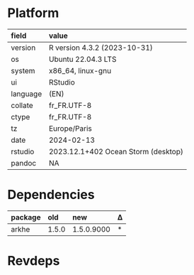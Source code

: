 # Platform

|field    |value                               |
|:--------|:-----------------------------------|
|version  |R version 4.3.2 (2023-10-31)        |
|os       |Ubuntu 22.04.3 LTS                  |
|system   |x86_64, linux-gnu                   |
|ui       |RStudio                             |
|language |(EN)                                |
|collate  |fr_FR.UTF-8                         |
|ctype    |fr_FR.UTF-8                         |
|tz       |Europe/Paris                        |
|date     |2024-02-13                          |
|rstudio  |2023.12.1+402 Ocean Storm (desktop) |
|pandoc   |NA                                  |

# Dependencies

|package |old   |new        |Δ  |
|:-------|:-----|:----------|:--|
|arkhe   |1.5.0 |1.5.0.9000 |*  |

# Revdeps

